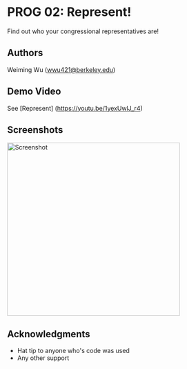 # PROG 02: Represent!

Find out who your congressional representatives are!

## Authors

Weiming Wu ([wwu421@berkeley.edu](mailto:wwu421@berkeley.edu))

## Demo Video

See [Represent] (https://youtu.be/1yexUwlJ_r4)

## Screenshots

<img src="screenshots/main.png" height="400" alt="Screenshot"/>

## Acknowledgments

* Hat tip to anyone who's code was used
* Any other support
